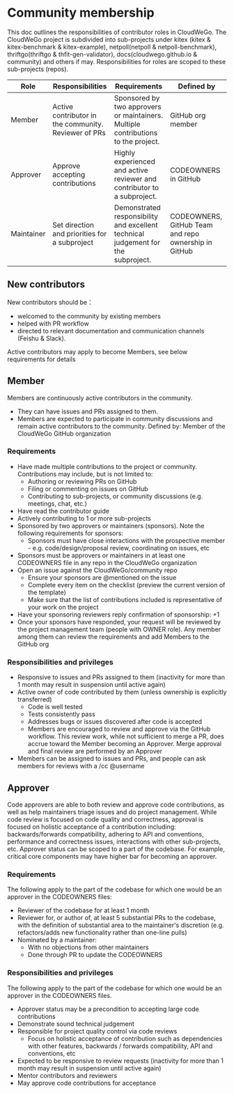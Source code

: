 # Community membership

This doc outlines the responsibilities of contributor roles in CloudWeGo. 
The CloudWeGo project is subdivided into sub-projects under kitex (kitex & kitex-benchmark & kitex-example), netpoll(netpoll & netpoll-benchmark), thriftgo(thriftgo & thfit-gen-validator), docs(cloudwego.github.io & community) and others if may. 
Responsibilities for roles are scoped to these sub-projects (repos).

| **Role**   | **Responsibilities**                                  | **Requirements**                                             | **Defined by**                                               |
| ---------- | ----------------------------------------------------- | ------------------------------------------------------------ | ------------------------------------------------------------ |
| Member     | Active contributor in the community.  Reviewer of PRs | Sponsored by two approvers or maintainers. Multiple contributions to the project. | GitHub org member|
| Approver   | Approve accepting contributions                       | Highly experienced and active reviewer and contributor to a subproject.           | CODEOWNERS in GitHub |
| Maintainer | Set direction and priorities for a subproject         | Demonstrated responsibility and excellent technical judgement for the subproject. | CODEOWNERS, GitHub Team and repo ownership in GitHub |

## New contributors

New contributors should be：
- welcomed to the community by existing members
- helped with PR workflow
- directed to relevant documentation and communication channels (Feishu & Slack).
  
Active contributors may apply to become Members, see below requirements for details

## Member

Members are continuously active contributors in the community.
- They can have issues and PRs assigned to them.
- Members are expected to participate in community discussions and remain active contributors to the community.
  Defined by: Member of the CloudWeGo GitHub organization

### Requirements

- Have made multiple contributions to the project or community. Contributions may include, but is not limited to:
  - Authoring or reviewing PRs on GitHub
  - Filing or commenting on issues on GitHub
  - Contributing to sub-projects, or community discussions (e.g. meetings, chat, etc.)
- Have read the contributor guide
- Actively contributing to 1 or more sub-projects
- Sponsored by two approvers or maintainers (sponsors). Note the following requirements for sponsors:
  - Sponsors must have close interactions with the prospective member - e.g. code/design/proposal review, coordinating on issues, etc
- Sponsors must be approvers or maintainers in at least one CODEOWNERS file in any repo in the CloudWeGo organization
- Open an issue against the CloudWeGo/community repo
  - Ensure your sponsors are @mentioned on the issue
  - Complete every item on the checklist (preview the current version of the template)
  - Make sure that the list of contributions included is representative of your work on the project
- Have your sponsoring reviewers reply confirmation of sponsorship: +1
- Once your sponsors have responded, your request will be reviewed by the project management team (people with OWNER role). Any member among them can review the requirements and add Members to the GitHub org

### Responsibilities and privileges

- Responsive to issues and PRs assigned to them (inactivity for more than 1 month may result in suspension until active again)
- Active owner of code contributed by them (unless ownership is explicitly transferred)
  - Code is well tested
  - Tests consistently pass
  - Addresses bugs or issues discovered after code is accepted
  - Members are encouraged to review and approve via the GitHub workflow. This review work, while not sufficient to merge a PR, does accrue toward the Member becoming an Approver. Merge approval and final review are performed by an Approver
- Members can be assigned to issues and PRs, and people can ask members for reviews with a /cc @username

## Approver

Code approvers are able to both review and approve code contributions, as well as help maintainers triage issues and do project management.
While code review is focused on code quality and correctness, approval is focused on holistic acceptance of a contribution including: backwards/forwards compatibility, adhering to API and conventions, performance and correctness issues, interactions with other sub-projects, etc.
Approver status can be scoped to a part of the codebase. For example, critical core components may have higher bar for becoming an approver.

### Requirements

The following apply to the part of the codebase for which one would be an approver in the CODEOWNERS files:
- Reviewer of the codebase for at least 1 month
- Reviewer for, or author of, at least 5 substantial PRs to the codebase, with the definition of substantial area to the maintainer's discretion (e.g. refactors/adds new functionality rather than one-line pulls)
- Nominated by a maintainer:
  - With no objections from other maintainers
  - Done through PR to update the CODEOWNERS

### Responsibilities and privileges

The following apply to the part of the codebase for which one would be an approver in the CODEOWNERS files.
- Approver status may be a precondition to accepting large code contributions
- Demonstrate sound technical judgement
- Responsible for project quality control via code reviews
  - Focus on holistic acceptance of contribution such as dependencies with other features, backwards / forwards compatibility, API and conventions, etc
- Expected to be responsive to review requests (inactivity for more than 1 month may result in suspension until active again)
- Mentor contributors and reviewers
- May approve code contributions for acceptance
